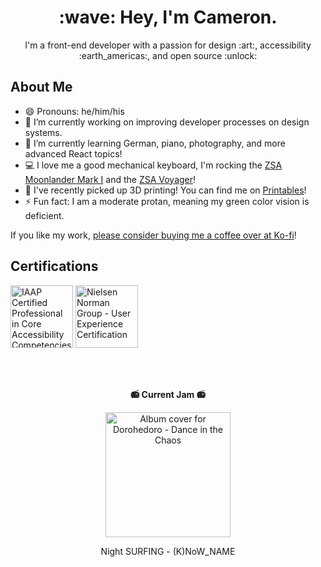 <h1 align="center">:wave: Hey, I'm Cameron.</h1>
<p align="center">I'm a front-end developer with a passion for design :art:, accessibility :earth_americas:, and open source :unlock:</p>

## About Me
- 😄 Pronouns: he/him/his
- 🎨 I’m currently working on improving developer processes on design systems.
- 🌱 I’m currently learning German, piano, photography, and more advanced React topics!
- 💻 I love me a good mechanical keyboard, I'm rocking the [ZSA Moonlander Mark I](https://www.zsa.io/moonlander/) and the [ZSA Voyager](https://www.zsa.io/voyager/)!
- 🔩 I've recently picked up 3D printing! You can find me on [Printables](https://www.printables.com/@cadomac_1434444)!
- ⚡ Fun fact: I am a moderate protan, meaning my green color vision is deficient.

If you like my work, [please consider buying me a coffee over at Ko-fi](https://ko-fi.com/cadoma)!


## Certifications
<div>
  <img height="100px" width="auto" src="https://github.com/cadomac/cadomac/assets/12107773/49067765-ed67-4b5b-8529-267b2dcd5ff4" alt="IAAP Certified Professional in Core Accessibility Competencies" />
  <img height="100px" width="auto" src="https://github.com/cadomac/cadomac/assets/12107773/16bb00c5-5589-4762-bbdd-579517d17aa4" alt="Nielsen Norman Group - User Experience Certification" />
</div>

<br><br>

<div>
  <p align="center" style="font-weight: bold;">📻 Current Jam 📻</p>
  <p align="center"><img src="https://github.com/cadomac/cadomac/assets/12107773/81c7693b-1ae3-4a1e-af08-dbfb2b518307" height="200px" width="auto" alt="Album cover for Dorohedoro - Dance in the Chaos" /></p>
  <p align="center">Night SURFING - (K)NoW_NAME</p>
</div>

<!--
**cadomac/cadomac** is a ✨ _special_ ✨ repository because its `README.md` (this file) appears on your GitHub profile.

Here are some ideas to get you started:

- 🔭 I’m currently working on ...
- 🌱 I’m currently learning ...
- 👯 I’m looking to collaborate on ...
- 🤔 I’m looking for help with ...
- 💬 Ask me about ...
- 📫 How to reach me: ...
- 😄 Pronouns: ...
- ⚡ Fun fact: ...
-->
